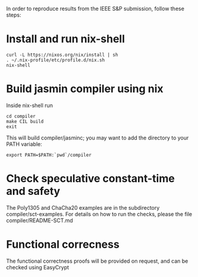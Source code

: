 In order to reproduce results from the IEEE S&P submission, follow these steps:

# Install and run nix-shell

  ```
  curl -L https://nixos.org/nix/install | sh
  . ~/.nix-profile/etc/profile.d/nix.sh
  nix-shell
  ```

# Build jasmin compiler using nix

Inside nix-shell run

  ```
  cd compiler
  make CIL build
  exit
  ```

This will build compiler/jasminc; you may want to add the directory to your PATH variable:

  ```
  export PATH=$PATH:`pwd`/compiler
  ```


# Check speculative constant-time and safety

The Poly1305 and ChaCha20 examples are in the subdirectory compiler/sct-examples.
For details on how to run the checks, please the file compiler/README-SCT.md


# Functional correcness

The functional correctness proofs will be provided on request, and can be checked using EasyCrypt